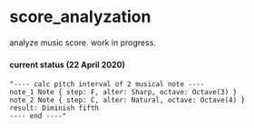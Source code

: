 # score_analyzation　
analyze music score. work in progress.  
  
#### current status (22 April 2020)　

    "---- calc pitch interval of 2 musical note ----  
    note_1 Note { step: F, alter: Sharp, octave: Octave(3) }  
    note_2 Note { step: C, alter: Natural, octave: Octave(4) }  
    result: Diminish fifth  
    ---- end ----"
